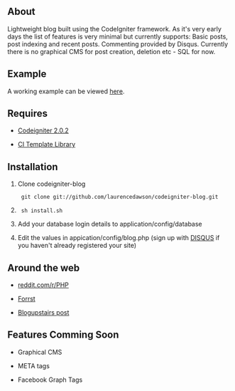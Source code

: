 About
-------
Lightweight blog built using the CodeIgniter framework. As it's very early days the list of features is very minimal but currently supports: Basic posts, post indexing and recent posts. Commenting provided by Disqus. Currently there is no graphical CMS for post creation, deletion etc - SQL for now.

Example
-------
A working example can be viewed [here](http://blog.laurencedawson.com/).

Requires
-------
* [Codeigniter 2.0.2](http://codeigniter.com/download_files/reactor/CodeIgniter_2.0.2.zip)

* [CI Template Library](http://williamsconcepts.com/ci/codeigniter/libraries/template/)

Installation
-------

1. Clone codeigniter-blog

		git clone git://github.com/laurencedawson/codeigniter-blog.git

2. 
		sh install.sh

3. Add your database login details to application/config/database

4. Edit the values in appication/config/blog.php (sign up with [DISQUS](http://disqus.com/admin/register/) if you haven't already registered your site)

Around the web
-------
* [reddit.com/r/PHP](http://www.reddit.com/r/PHP/comments/gjgco/a_simple_blog_using_codeigniter/)

* [Forrst](http://forrst.com/posts/codeigniter_blog_A_simple_blog_built_with_Codei-LHj)

* [Blogupstairs post](http://blogupstairs.com/framework/codeigniter/how-to-create-lightweight-blog-built-using-the-codeigniter-framework/)
      
Features Comming Soon
-------

* Graphical CMS
      
* META tags
      
* Facebook Graph Tags
